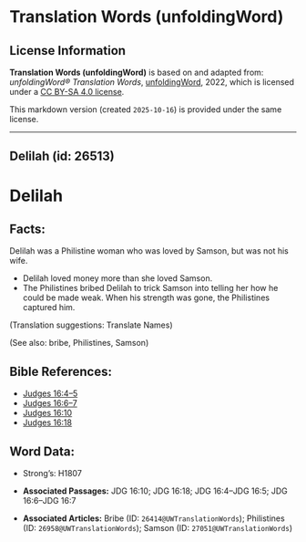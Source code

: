 # Translation Words (unfoldingWord)

## License Information

**Translation Words (unfoldingWord)** is based on and adapted from: _unfoldingWord® Translation Words_, [unfoldingWord](https://unfoldingword.org/utw), 2022, which is licensed under a [CC BY-SA 4.0 license](https://creativecommons.org/licenses/by-sa/4.0/legalcode.en).

This markdown version (created `2025-10-16`) is provided under the same license.



--------------------------------

## Delilah (id: 26513)

Delilah
=======

Facts:
------

Delilah was a Philistine woman who was loved by Samson, but was not his wife.

* Delilah loved money more than she loved Samson.
* The Philistines bribed Delilah to trick Samson into telling her how he could be made weak. When his strength was gone, the Philistines captured him.

(Translation suggestions: Translate Names)

(See also: bribe, Philistines, Samson)

Bible References:
-----------------

* [Judges 16:4–5](https://ref.ly/Judg16:4-Judg16:5)
* [Judges 16:6–7](https://ref.ly/Judg16:6-Judg16:7)
* [Judges 16:10](https://ref.ly/Judg16:10)
* [Judges 16:18](https://ref.ly/Judg16:18)

Word Data:
----------

* Strong’s: H1807

* **Associated Passages:** JDG 16:10; JDG 16:18; JDG 16:4–JDG 16:5; JDG 16:6–JDG 16:7
* **Associated Articles:** Bribe (ID: `26414@UWTranslationWords`); Philistines (ID: `26958@UWTranslationWords`); Samson (ID: `27051@UWTranslationWords`)

